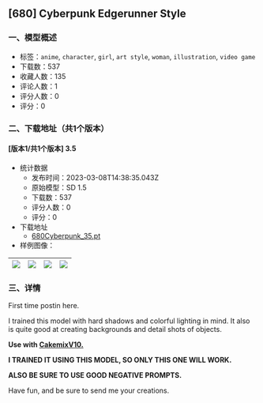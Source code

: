 ## [680] Cyberpunk Edgerunner Style
### 一、模型概述

- 标签：`anime`, `character`, `girl`, `art style`, `woman`, `illustration`, `video game`
- 下载数：537
- 收藏人数：135
- 评论人数：1
- 评分人数：0
- 评分：0

### 二、下载地址（共1个版本）

#### [版本1/共1个版本] 3.5

- 统计数据
  - 发布时间：2023-03-08T14:38:35.043Z
  - 原始模型：SD 1.5
  - 下载数：537
  - 评分人数：0
  - 评分：0
- 下载地址
  - [680Cyberpunk_35.pt](https://civitai.com/api/download/models/20154)
- 样例图像：

| <img src="https://image.civitai.com/xG1nkqKTMzGDvpLrqFT7WA/49e79731-9a34-481e-6099-2f72f27f9700/width=450/213003.jpeg" /> | <img src="https://image.civitai.com/xG1nkqKTMzGDvpLrqFT7WA/30ad12d2-da4b-48c7-2e96-81117c1ace00/width=450/212998.jpeg" /> | <img src="https://image.civitai.com/xG1nkqKTMzGDvpLrqFT7WA/02d9fe9b-914c-4c0c-9ddd-c9dac0e8ea00/width=450/213007.jpeg" /> | <img src="https://image.civitai.com/xG1nkqKTMzGDvpLrqFT7WA/d54dcc5a-225d-49fc-06b4-fdb657e78100/width=450/213006.jpeg" /> |
| ---- | ---- | ---- | ---- |


### 三、详情
<p>First time postin here.</p><p>I trained this model with hard shadows and colorful lighting in mind. It also is quite good at creating backgrounds and detail shots of objects.</p><p></p><p><strong>Use with </strong><a target="_blank" rel="ugc" href="https://civitai.com/models/15385/cakemix"><strong>CakemixV10.</strong></a></p><p><strong>I TRAINED IT USING THIS MODEL, SO ONLY THIS ONE WILL WORK.</strong></p><p><strong>ALSO BE SURE TO USE GOOD NEGATIVE PROMPTS.</strong></p><p></p><p></p><p>Have fun, and be sure to send me your creations. </p><p></p>